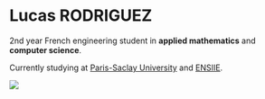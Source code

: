 # Lucas RODRIGUEZ

2nd year French engineering student in **applied mathematics** and **computer science**.

Currently studying at [Paris-Saclay University](https://www.universite-paris-saclay.fr/en) and [ENSIIE](https://www.ensiie.fr/).

<img align="center" src="https://github-readme-stats.vercel.app/api?username=lcsrodriguez&count_private=true&include_all_commits=true"/>


<!---
lcsrodriguez/lcsrodriguez is a ✨ special ✨ repository because its `README.md` (this file) appears on your GitHub profile.
You can click the Preview link to take a look at your changes.
--->
